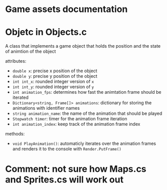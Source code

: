 # Game assets documentation

# Objetc in Objects.c

A class that implements a game object that holds the position and the state of animtion 
of the object

attributes:
- `double x`: precise x position of the object
- `double y`: precise y position of the object
- `int int_x`: rounded integer version of `x`
- `int int_y`: rounded integer version of `y`
- `int animation_fps`: determines how fast the animtation frame should be iterated
- `Dictionary<string, Frame[]> animations`: dictionary for storing the animations with
identifier names
- `string animation_name`: the name of the animation that should be played
- `Stopwatch timer`: timer for the animation frame iteration
- `int animation_index`: keep track of the animation frame index

methods:
- `void PlayAnimation()`: automaticly iterates over the animation frames and renders it
to the console with `Render.PutFrame()`

# Comment: not sure how Maps.cs and Sprites.cs will work out